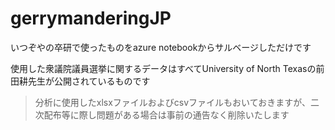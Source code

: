 # gerrymanderingJP
いつぞやの卒研で使ったものをazure notebookからサルベージしただけです

使用した衆議院議員選挙に関するデータはすべてUniversity of North Texasの前田耕先生が公開されているものです
> 分析に使用したxlsxファイルおよびcsvファイルもおいておきますが、二次配布等に際し問題がある場合は事前の通告なく削除いたします
